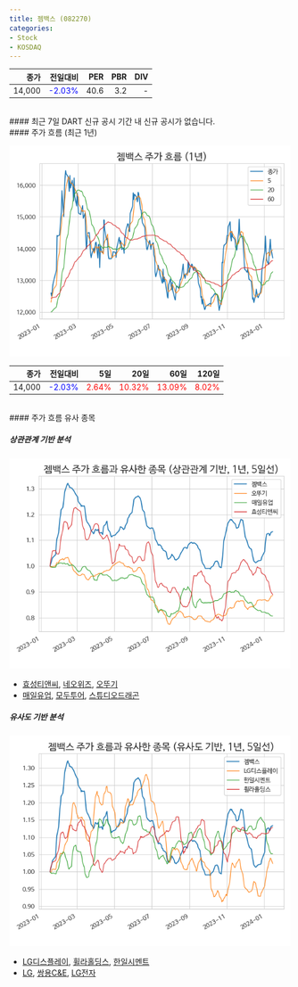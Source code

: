 ```yaml
---
title: 젬백스 (082270)
categories:
- Stock
- KOSDAQ
---
```


|종가|전일대비|PER|PBR|DIV|
|---:|-------:|--:|--:|--:|
|14,000|<span style="color: blue">-2.03%</span>|40.6|3.2|-|

<!-- more -->

<br>
#### 최근 7일 DART 신규 공시
기간 내 신규 공시가 없습니다.

<br>
#### 주가 흐름 (최근 1년)

![082270](/assets/images/stock/082270.png)

|종가|전일대비|5일|20일|60일|120일|
|---:|-------:|--:|---:|---:|----:|
|14,000|<span style="color: blue">-2.03%</span>|<span style="color: red">2.64%</span>|<span style="color: red">10.32%</span>|<span style="color: red">13.09%</span>|<span style="color: red">8.02%</span>|

<br>
#### 주가 흐름 유사 종목

##### 상관관계 기반 분석

![082270](/assets/images/stock/082270_corr.png)
- [효성티앤씨](/298020/), [네오위즈](/095660/), [오뚜기](/007310/)
- [매일유업](/267980/), [모두투어](/080160/), [스튜디오드래곤](/253450/)

##### 유사도 기반 분석

![082270](/assets/images/stock/082270_sim.png)
- [LG디스플레이](/034220/), [휠라홀딩스](/081660/), [한일시멘트](/300720/)
- [LG](/003550/), [쌍용C&E](/003410/), [LG전자](/066570/)